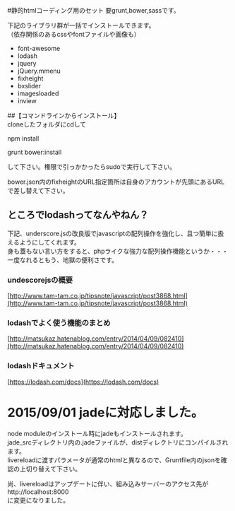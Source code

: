 #静的htmlコーディング用のセット
要grunt,bower,sassです。

下記のライブラリ群が一括でインストールできます。  
（依存関係のあるcssやfontファイルや画像も）  

* font-awesome  
* lodash
* jquery  
* jQuery.mmenu  
* fixheight  
* bxslider
* imagesloaded
* inview

##【コマンドラインからインストール】  
cloneしたフォルダにcdして

npm install

grunt bower:install

して下さい。権限で引っかかったらsudoで実行して下さい。

bower.json内のfixheightのURL指定箇所は自身のアカウントが先頭にあるURLで差し替えて下さい。

## ところでlodashってなんやねん？

下記、underscore.jsの改良版でjavascriptの配列操作を強化し、且つ簡単に扱えるようにしてくれます。  
身も蓋もない言い方をすると、phpライクな強力な配列操作機能というか・・・  
一度なれるともう、地獄の便利さです。  

### undescorejsの概要
[http://www.tam-tam.co.jp/tipsnote/javascript/post3868.html](http://www.tam-tam.co.jp/tipsnote/javascript/post3868.html)

### lodashでよく使う機能のまとめ
[http://matsukaz.hatenablog.com/entry/2014/04/09/082410](http://matsukaz.hatenablog.com/entry/2014/04/09/082410)

### lodashドキュメント
[https://lodash.com/docs](https://lodash.com/docs)

# 2015/09/01 jadeに対応しました。

node moduleのインストール時にjadeもインストールされます。  
jade_srcディレクトリ内の.jadeファイルが、distディレクトリにコンパイルされます。  
livereloadに渡すパラメータが通常のhtmlと異なるので、Gruntfile内のjsonを確認の上切り替えて下さい。  
  
尚、livereloadはアップデートに伴い、組み込みサーバーのアクセス先が  
http://localhost:8000  
に変更になりました。